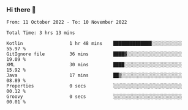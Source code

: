 ### Hi there 👋

<!--START_SECTION:waka-->

```text
From: 11 October 2022 - To: 10 November 2022

Total Time: 3 hrs 13 mins

Kotlin                 1 hr 48 mins    ██████████████░░░░░░░░░░░   55.97 %
GitIgnore file         36 mins         ████▓░░░░░░░░░░░░░░░░░░░░   19.09 %
XML                    30 mins         ████░░░░░░░░░░░░░░░░░░░░░   15.92 %
Java                   17 mins         ██▒░░░░░░░░░░░░░░░░░░░░░░   08.89 %
Properties             0 secs          ░░░░░░░░░░░░░░░░░░░░░░░░░   00.12 %
Groovy                 0 secs          ░░░░░░░░░░░░░░░░░░░░░░░░░   00.01 %
```

<!--END_SECTION:waka-->

<!--
**jaimesalcedo1/jaimesalcedo1** is a ✨ _special_ ✨ repository because its `README.md` (this file) appears on your GitHub profile.

Here are some ideas to get you started:

- 🔭 I’m currently working on ...
- 🌱 I’m currently learning ...
- 👯 I’m looking to collaborate on ...
- 🤔 I’m looking for help with ...
- 💬 Ask me about ...
- 📫 How to reach me: ...
- 😄 Pronouns: ...
- ⚡ Fun fact: ...
-->
